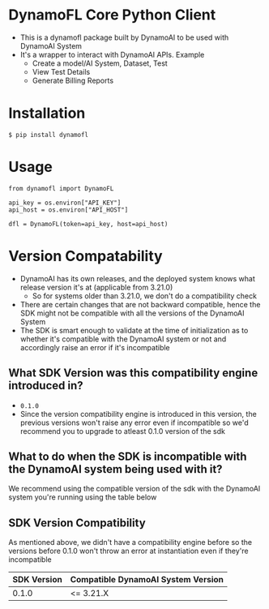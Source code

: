 # DynamoFL Core Python Client

- This is a dynamofl package built by DynamoAI to be used with DynamoAI System
- It's a wrapper to interact with DynamoAI APIs. Example
  - Create a model/AI System, Dataset, Test
  - View Test Details
  - Generate Billing Reports

# Installation

```
$ pip install dynamofl
```

# Usage

```
from dynamofl import DynamoFL

api_key = os.environ["API_KEY"]
api_host = os.environ["API_HOST"]

dfl = DynamoFL(token=api_key, host=api_host)

```

# Version Compatability

- DynamoAI has its own releases, and the deployed system knows what release version it's at (applicable from 3.21.0)
  - So for systems older than 3.21.0, we don't do a compatibility check
- There are certain changes that are not backward compatible, hence the SDK might not be compatible with all the versions of the DynamoAI System
- The SDK is smart enough to validate at the time of initialization as to whether it's compatible with the DynamoAI system or not and accordingly raise an error if it's incompatible

## What SDK Version was this compatibility engine introduced in?

- `0.1.0`
- Since the version compatibility engine is introduced in this version, the previous versions won't raise any error even if incompatible so we'd recommend you to upgrade to atleast 0.1.0 version of the sdk

## What to do when the SDK is incompatible with the DynamoAI system being used with it?

We recommend using the compatible version of the sdk with the DynamoAI system you're running using the table below

## SDK Version Compatibility

As mentioned above, we didn't have a compatibility engine before so the versions before 0.1.0 won't throw an error at instantiation even if they're incompatible

| SDK Version | Compatible DynamoAI System Version |
| ----------- | ---------------------------------- |
| 0.1.0       | <= 3.21.X                          |
